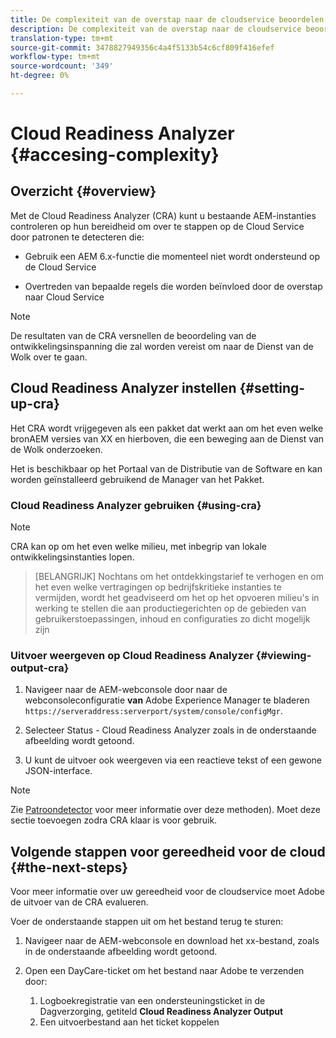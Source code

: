 ```yaml
---
title: De complexiteit van de overstap naar de cloudservice beoordelen
description: De complexiteit van de overstap naar de cloudservice beoordelen
translation-type: tm+mt
source-git-commit: 3478827949356c4a4f5133b54c6cf809f416efef
workflow-type: tm+mt
source-wordcount: '349'
ht-degree: 0%

---
```



# Cloud Readiness Analyzer {#accesing-complexity}

## Overzicht {#overview}

Met de Cloud Readiness Analyzer (CRA) kunt u bestaande AEM-instanties controleren op hun bereidheid om over te stappen op de Cloud Service door patronen te detecteren die:

* Gebruik een AEM 6.x-functie die momenteel niet wordt ondersteund op de Cloud Service

* Overtreden van bepaalde regels die worden beïnvloed door de overstap naar Cloud Service

>[!NOTE]
>De resultaten van de CRA versnellen de beoordeling van de ontwikkelingsinspanning die zal worden vereist om naar de Dienst van de Wolk over te gaan.

## Cloud Readiness Analyzer instellen {#setting-up-cra}

Het CRA wordt vrijgegeven als een pakket dat werkt aan om het even welke bronAEM versies van XX en hierboven, die een beweging aan de Dienst van de Wolk onderzoeken.

Het is beschikbaar op het Portaal van de Distributie van de Software en kan worden geïnstalleerd gebruikend de Manager van het Pakket.

### Cloud Readiness Analyzer gebruiken {#using-cra}

>[!NOTE]
> CRA kan op om het even welke milieu, met inbegrip van lokale ontwikkelingsinstanties lopen.

>[BELANGRIJK]
>Nochtans om het ontdekkingstarief te verhogen en om het even welke vertragingen op bedrijfskritieke instanties te vermijden, wordt het geadviseerd om het op het opvoeren milieu&#39;s in werking te stellen die aan productiegerichten op de gebieden van gebruikerstoepassingen, inhoud en configuraties zo dicht mogelijk zijn

### Uitvoer weergeven op Cloud Readiness Analyzer {#viewing-output-cra}


1. Navigeer naar de AEM-webconsole door naar de webconsoleconfiguratie **van** Adobe Experience Manager te bladeren `https://serveraddress:serverport/system/console/configMgr`.

1. Selecteer Status - Cloud Readiness Analyzer zoals in de onderstaande afbeelding wordt getoond.

1. U kunt de uitvoer ook weergeven via een reactieve tekst of een gewone JSON-interface.

>[!NOTE]
> Zie [Patroondetector](https://docs.adobe.com/content/help/en/experience-manager-65/deploying/upgrading/pattern-detector.html) voor meer informatie over deze methoden). Moet deze sectie toevoegen zodra CRA klaar is voor gebruik.

## Volgende stappen voor gereedheid voor de cloud {#the-next-steps}

Voor meer informatie over uw gereedheid voor de cloudservice moet Adobe de uitvoer van de CRA evalueren.

Voer de onderstaande stappen uit om het bestand terug te sturen:

1. Navigeer naar de AEM-webconsole en download het xx-bestand, zoals in de onderstaande afbeelding wordt getoond.

1. Open een DayCare-ticket om het bestand naar Adobe te verzenden door:
   1. Logboekregistratie van een ondersteuningsticket in de Dagverzorging, getiteld **Cloud Readiness Analyzer Output**
   1. Een uitvoerbestand aan het ticket koppelen

